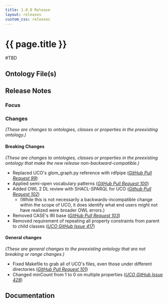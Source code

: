 ```yaml
---
title: 1.0.0 Release
layout: releases
custom_css: releases
---
```


# {{ page.title }}

#TBD

## Ontology File(s)



## Release Notes


### Focus



### Changes

*(These are changes to ontologies, classes or properties in the preexisting ontology.)*


#### Breaking Changes

*(These are changes to ontologies, classes or properties in the preexisting ontology that make the new release non-backward-compatible.)*

* Replaced UCO's glom_graph.py reference with rdfpipe ([*GitHub Pull Request 99*](https://github.com/casework/CASE/pull/99))
* Applied semi-open vocabulary patterns ([*GitHub Pull Request 100*](https://github.com/casework/CASE/pull/100))
* Added OWL 2 DL review with SHACL-SPARQL for UCO ([*Github Pull Request 102*](https://github.com/casework/CASE/pull/102))
  * (While this is not necessarily a backwards-incompatible change within the scope of UCO, it does identify what end users might not have realized were broader OWL errors.)
* Removed CASE's IRI base ([*GitHub Pull Request 103*](https://github.com/casework/CASE/pull/103)) 
* Removed requirement of repeating all property constraints from parent to child classes ([*UCO GitHub Issue 417*](https://github.com/ucoProject/UCO/issues/417))

#### General changes

*(These are general changes to the preexisting ontology that are not breaking or range changes.)*

* Fixed Makefile to grab all of UCO's files, even those under different directories ([*GitHub Pull Request 101*](https://github.com/casework/CASE/pull/101))
* Changed minCount from 1 to 0 on multiple properties ([*UCO GitHub Issue 428*](https://github.com/ucoProject/UCO/issues/428))

## Documentation

